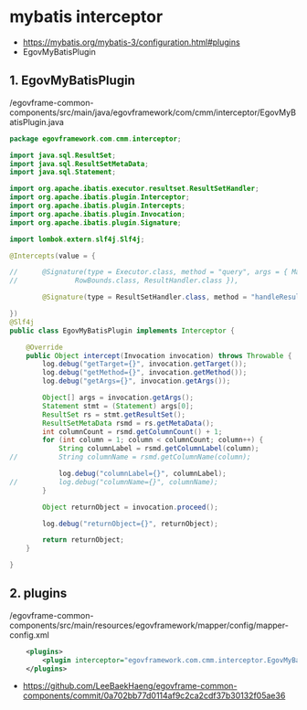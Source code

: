 # mybatis interceptor

- https://mybatis.org/mybatis-3/configuration.html#plugins
- EgovMyBatisPlugin

## 1. EgovMyBatisPlugin
/egovframe-common-components/src/main/java/egovframework/com/cmm/interceptor/EgovMyBatisPlugin.java

```java
package egovframework.com.cmm.interceptor;

import java.sql.ResultSet;
import java.sql.ResultSetMetaData;
import java.sql.Statement;

import org.apache.ibatis.executor.resultset.ResultSetHandler;
import org.apache.ibatis.plugin.Interceptor;
import org.apache.ibatis.plugin.Intercepts;
import org.apache.ibatis.plugin.Invocation;
import org.apache.ibatis.plugin.Signature;

import lombok.extern.slf4j.Slf4j;

@Intercepts(value = {

//		@Signature(type = Executor.class, method = "query", args = { MappedStatement.class, Object.class,
//				RowBounds.class, ResultHandler.class }),

		@Signature(type = ResultSetHandler.class, method = "handleResultSets", args = { Statement.class, }),

})
@Slf4j
public class EgovMyBatisPlugin implements Interceptor {

	@Override
	public Object intercept(Invocation invocation) throws Throwable {
		log.debug("getTarget={}", invocation.getTarget());
		log.debug("getMethod={}", invocation.getMethod());
		log.debug("getArgs={}", invocation.getArgs());

		Object[] args = invocation.getArgs();
		Statement stmt = (Statement) args[0];
		ResultSet rs = stmt.getResultSet();
		ResultSetMetaData rsmd = rs.getMetaData();
		int columnCount = rsmd.getColumnCount() + 1;
		for (int column = 1; column < columnCount; column++) {
			String columnLabel = rsmd.getColumnLabel(column);
//			String columnName = rsmd.getColumnName(column);

			log.debug("columnLabel={}", columnLabel);
//			log.debug("columnName={}", columnName);
		}

		Object returnObject = invocation.proceed();

		log.debug("returnObject={}", returnObject);

		return returnObject;
	}

}
```

## 2. plugins

/egovframe-common-components/src/main/resources/egovframework/mapper/config/mapper-config.xml

```xml
	<plugins>
		<plugin interceptor="egovframework.com.cmm.interceptor.EgovMyBatisPlugin"></plugin>
	</plugins>
```

- https://github.com/LeeBaekHaeng/egovframe-common-components/commit/0a702bb77d0114af9c2ca2cdf37b30132f05ae36
